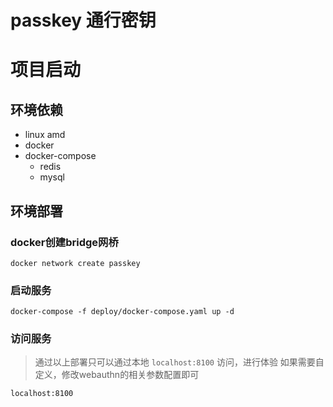 # passkey 通行密钥

# 项目启动
## 环境依赖
- linux amd
- docker
- docker-compose
  - redis
  - mysql


## 环境部署
### docker创建bridge网桥
```shell
docker network create passkey
```

### 启动服务
```shell
docker-compose -f deploy/docker-compose.yaml up -d
```

### 访问服务
> 通过以上部署只可以通过本地 `localhost:8100` 访问，进行体验
> 如果需要自定义，修改webauthn的相关参数配置即可
```shell
localhost:8100
```
